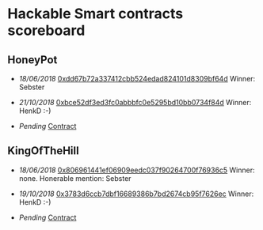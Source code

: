 # Hackable Smart contracts scoreboard

## HoneyPot
* *18/06/2018* [0xdd67b72a337412cbb524edad824101d8309bf64d](https://ropsten.etherscan.io/address/0xdd67b72a337412cbb524edad824101d8309bf64d)
Winner: Sebster

* *21/10/2018* 
[0xbce52df3ed3fc0abbbfc0e5295bd10bb0734f84d](https://ropsten.etherscan.io/address/0xbce52df3ed3fc0abbbfc0e5295bd10bb0734f84d)
Winner: HenkD :-)

* *Pending* [Contract](https://ropsten.etherscan.io/address/0x47a40aec7384ba74c2e0913afa8f142619af86ba)

## KingOfTheHill
* *18/06/2018* [0x806961441ef06909eedc037f90264700f76936c5](https://ropsten.etherscan.io/address/0x806961441ef06909eedc037f90264700f76936c5) Winner: none. Honerable mention: Sebster

* *19/10/2018* 
[0x3783d6ccb7dbf16689386b7bd2674cb95f7626ec](https://ropsten.etherscan.io/address/0x3783d6ccb7dbf16689386b7bd2674cb95f7626ec)
Winner: HenkD :-)

* *Pending* [Contract](https://ropsten.etherscan.io/address/0xc151133b0490257c78c018b9edab2421bc3ef121)
